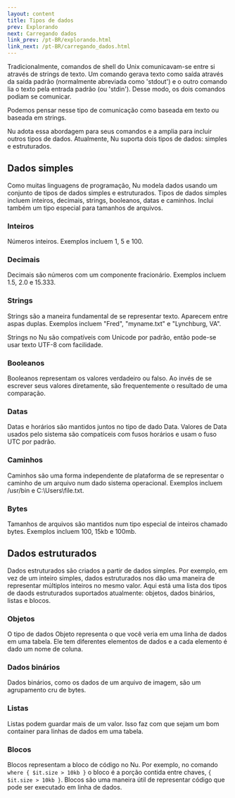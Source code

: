 ```yaml
---
layout: content
title: Tipos de dados
prev: Explorando
next: Carregando dados
link_prev: /pt-BR/explorando.html
link_next: /pt-BR/carregando_dados.html
---
```


Tradicionalmente, comandos de shell do Unix comunicavam-se entre si através de strings de texto. Um comando gerava texto como saída através da saída padrão (normalmente abreviada como 'stdout') e o outro comando lia o texto pela entrada padrão (ou 'stdin'). Desse modo, os dois comandos podiam se comunicar.

Podemos pensar nesse tipo de comunicação como baseada em texto ou baseada em strings.

Nu adota essa abordagem para seus comandos e a amplia para incluir outros tipos de dados. Atualmente, Nu suporta dois tipos de dados: simples e estruturados.

## Dados simples

Como muitas linguagens de programação, Nu modela dados usando um conjunto de tipos de dados simples e estruturados. Tipos de dados simples incluem inteiros, decimais, strings, booleanos, datas e caminhos. Inclui também um tipo especial para tamanhos de arquivos.

### Inteiros

Números inteiros. Exemplos incluem 1, 5 e 100.

### Decimais

Decimais são números com um componente fracionário. Exemplos incluem 1.5, 2.0 e 15.333.

### Strings

Strings são a maneira fundamental de se representar texto. Aparecem entre aspas duplas. Exemplos incluem "Fred", "myname.txt" e "Lynchburg, VA".

Strings no Nu são compatíveis com Unicode por padrão, então pode-se usar texto UTF-8 com facilidade.

### Booleanos

Booleanos representam os valores verdadeiro ou falso. Ao invés de se escrever seus valores diretamente, são frequentemente o resultado de uma comparação.

### Datas

Datas e horários são mantidos juntos no tipo de dado Data. Valores de Data usados pelo sistema são compatíceis com fusos horários e usam o fuso UTC por padrão.

### Caminhos

Caminhos são uma forma independente de plataforma de se representar o caminho de um arquivo num dado sistema operacional. Exemplos incluem /usr/bin e C:\Users\file.txt.

### Bytes

Tamanhos de arquivos são mantidos num tipo especial de inteiros chamado bytes. Exemplos incluem 100, 15kb e 100mb.

## Dados estruturados

Dados estruturados são criados a partir de dados simples. Por exemplo, em vez de um inteiro simples, dados estruturados nos dão uma maneira de representar múltiplos inteiros no mesmo valor. Aqui está uma lista dos tipos de daods estruturados suportados atualmente: objetos, dados binários, listas e blocos.

### Objetos

O tipo de dados Objeto representa o que você veria em uma linha de dados em uma tabela. Ele tem diferentes elementos de dados e a cada elemento é dado um nome de coluna.

### Dados binários

Dados binários, como os dados de um arquivo de imagem, são um agrupamento cru de bytes.

### Listas

Listas podem guardar mais de um valor. Isso faz com que sejam um bom container para linhas de dados em uma tabela.

### Blocos

Blocos representam a bloco de código no Nu. Por exemplo, no comando `where { $it.size > 10kb }` o bloco é a porção contida entre chaves, `{ $it.size > 10kb }`. Blocos são uma maneira útil de representar código que pode ser executado em linha de dados.
